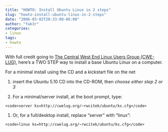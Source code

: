 ```yaml
---
title: "HOWTO: Install Ubuntu Linux in 2 steps"
slug: "howto-install-ubuntu-linux-in-2-steps"
date: "2006-03-02T20:33:00-06:00"
author: "fak3r"
categories:
- linux
tags:
- howto
---
```


With full credit going to [The Central West End Linux Users Group (CWE-LUG)](http://www.cwelug.org/cgi-bin/wiki.cgi?Ubuntu_5.10), here’s a TWO STEP way to install a base Ubuntu Linux on a computer.

For a minimal install using the CD and a kickstart file on the net



	
  1. insert the Ubuntu 5.10 CD into the CD-ROM, then _choose either step 2 or 3_

	
  2. For a minimal/server install, at the boot prompt, type:






    
    <code>server ks=http://cwelug.org/~rwcitek/ubuntu/ks.cfg</code>








	
  1. Or, for a full/desktop install, replace “server” with “linux”:






    
    <code>linux ks=http://cwelug.org/~rwcitek/ubuntu/ks.cfg</code>



